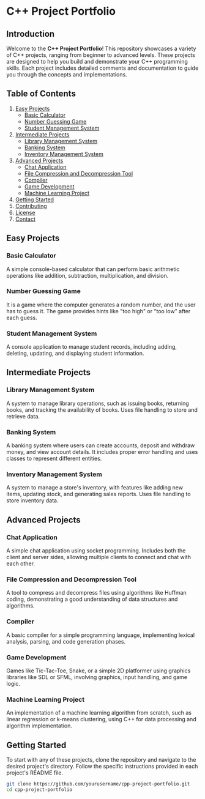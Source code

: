 # C++ Project Portfolio

## Introduction

Welcome to the **C++ Project Portfolio**! This repository showcases a variety of C++ projects, ranging from beginner to advanced levels. These projects are designed to help you build and demonstrate your C++ programming skills. Each project includes detailed comments and documentation to guide you through the concepts and implementations.

## Table of Contents

1. [Easy Projects](#easy-projects)
   - [Basic Calculator](#basic-calculator)
   - [Number Guessing Game](#number-guessing-game)
   - [Student Management System](#student-management-system)
2. [Intermediate Projects](#intermediate-projects)
   - [Library Management System](#library-management-system)
   - [Banking System](#banking-system)
   - [Inventory Management System](#inventory-management-system)
3. [Advanced Projects](#advanced-projects)
   - [Chat Application](#chat-application)
   - [File Compression and Decompression Tool](#file-compression-and-decompression-tool)
   - [Compiler](#compiler)
   - [Game Development](#game-development)
   - [Machine Learning Project](#machine-learning-project)
4. [Getting Started](#getting-started)
5. [Contributing](#contributing)
6. [License](#license)
7. [Contact](#contact)

## Easy Projects

### Basic Calculator
A simple console-based calculator that can perform basic arithmetic operations like addition, subtraction, multiplication, and division.

### Number Guessing Game
It is a game where the computer generates a random number, and the user has to guess it. The game provides hints like "too high" or "too low" after each guess.

### Student Management System
A console application to manage student records, including adding, deleting, updating, and displaying student information.

## Intermediate Projects

### Library Management System
A system to manage library operations, such as issuing books, returning books, and tracking the availability of books. Uses file handling to store and retrieve data.

### Banking System
A banking system where users can create accounts, deposit and withdraw money, and view account details. It includes proper error handling and uses classes to represent different entities.

### Inventory Management System
A system to manage a store's inventory, with features like adding new items, updating stock, and generating sales reports. Uses file handling to store inventory data.

## Advanced Projects

### Chat Application
A simple chat application using socket programming. Includes both the client and server sides, allowing multiple clients to connect and chat with each other.

### File Compression and Decompression Tool
A tool to compress and decompress files using algorithms like Huffman coding, demonstrating a good understanding of data structures and algorithms.

### Compiler
A basic compiler for a simple programming language, implementing lexical analysis, parsing, and code generation phases.

### Game Development
Games like Tic-Tac-Toe, Snake, or a simple 2D platformer using graphics libraries like SDL or SFML, involving graphics, input handling, and game logic.

### Machine Learning Project
An implementation of a machine learning algorithm from scratch, such as linear regression or k-means clustering, using C++ for data processing and algorithm implementation.

## Getting Started

To start with any of these projects, clone the repository and navigate to the desired project's directory. Follow the specific instructions provided in each project's README file.

```bash
git clone https://github.com/yourusername/cpp-project-portfolio.git
cd cpp-project-portfolio
